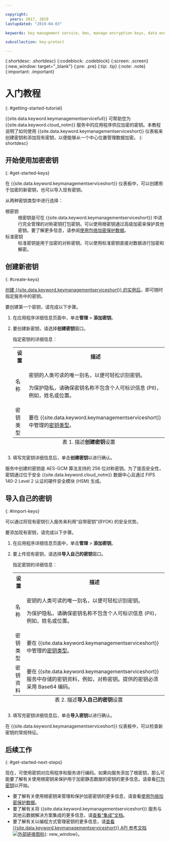```yaml
---

copyright:
  years: 2017, 2019
lastupdated: "2019-04-03"

keywords: key management service, kms, manage encryption keys, data encryption, data-at-rest, protect data encryption keys

subcollection: key-protect

---
```


{:shortdesc: .shortdesc}
{:codeblock: .codeblock}
{:screen: .screen}
{:new_window: target="_blank"}
{:pre: .pre}
{:tip: .tip}
{:note: .note}
{:important: .important}

# 入门教程
{: #getting-started-tutorial}

{{site.data.keyword.keymanagementservicefull}} 可帮助您为 {{site.data.keyword.cloud_notm}} 服务中的应用程序供应加密的密钥。本教程说明了如何使用 {{site.data.keyword.keymanagementserviceshort}} 仪表板来创建密钥和添加现有密钥，以便能够从一个中心位置管理数据加密。
{: shortdesc}

## 开始使用加密密钥
{: #get-started-keys}

在 {{site.data.keyword.keymanagementserviceshort}} 仪表板中，可以创建用于加密的新密钥，也可以导入现有密钥。 

从两种密钥类型中进行选择：

<dl>
  <dt>根密钥</dt>
    <dd>根密钥是可在 {{site.data.keyword.keymanagementserviceshort}} 中进行完全管理的对称密钥打包密钥。可以使用根密钥通过高级加密来保护其他密钥。要了解更多信息，请参阅<a href="/docs/services/key-protect?topic=key-protect-envelope-encryption">使用包络加密保护数据</a>。</dd>
  <dt>标准密钥</dt>
    <dd>标准密钥是用于加密的对称密钥。可以使用标准密钥直接对数据进行加密和解密。</dd>
</dl>

## 创建新密钥
{: #create-keys}

[创建 {{site.data.keyword.keymanagementserviceshort}} 的实例后](https://{DomainName}/catalog/services/key-protect?taxonomyNavigation=apps)，即可随时指定服务中的密钥。 

要创建第一个密钥，请完成以下步骤。 

1. 在应用程序详细信息页面中，单击**管理** &gt; **添加密钥**。
2. 要创建新密钥，请选择**创建密钥**窗口。

    指定密钥的详细信息：

    <table>
      <tr>
        <th>设置</th>
        <th>描述</th>
      </tr>
      <tr>
        <td>名称</td>
        <td>
          <p>密钥的人类可读的唯一别名，以便可轻松识别密钥。</p>
          <p>为保护隐私，请确保密钥名称不包含个人可标识信息 (PII)，例如，姓名或位置。</p>
        </td>
      </tr>
      <tr>
        <td>密钥类型</td>
        <td>要在 {{site.data.keyword.keymanagementserviceshort}} 中管理的<a href="/docs/services/key-protect?topic=key-protect-envelope-encryption#key-types">密钥类型</a>。</td>
      </tr>
      <caption style="caption-side:bottom;">表 1. 描述<b>创建密钥</b>设置</caption>
    </table>

3. 填写完密钥详细信息后，单击**创建密钥**以进行确认。 

服务中创建的密钥是 AES-GCM 算法支持的 256 位对称密钥。为了提高安全性，密钥通过位于安全 {{site.data.keyword.cloud_notm}} 数据中心且通过 FIPS 140-2 Level 2 认证的硬件安全模块 (HSM) 生成。 

## 导入自己的密钥
{: #import-keys}

可以通过将现有密钥引入服务来利用“自带密钥”(BYOK) 的安全优势。 

要添加现有密钥，请完成以下步骤。

1. 在应用程序详细信息页面中，单击**管理** &gt; **添加密钥**。
2. 要上传现有密钥，请选择**导入自己的密钥**窗口。

    指定密钥的详细信息：

    <table>
      <tr>
        <th>设置</th>
        <th>描述</th>
      </tr>
      <tr>
        <td>名称</td>
        <td>
          <p>密钥的人类可读的唯一别名，以便可轻松识别密钥。</p>
          <p>为保护隐私，请确保密钥名称不包含个人可标识信息 (PII)，例如，姓名或位置。</p>
        </td>
      </tr>
      <tr>
        <td>密钥类型</td>
        <td>要在 {{site.data.keyword.keymanagementserviceshort}} 中管理的<a href="/docs/services/key-protect?topic=key-protect-envelope-encryption#key-types">密钥类型</a>。</td>
      </tr>
      <tr>
        <td>密钥资料</td>
        <td>要在 {{site.data.keyword.keymanagementserviceshort}} 服务中存储的密钥资料，例如，对称密钥。提供的密钥必须采用 Base64 编码。</td>
      </tr>
      <caption style="caption-side:bottom;">表 2. 描述<b>导入自己的密钥</b>设置</caption>
    </table>

3. 填写完密钥详细信息后，单击**导入密钥**以进行确认。 

在 {{site.data.keyword.keymanagementserviceshort}} 仪表板中，可以检查新密钥的常规特征。 

## 后续工作
{: #get-started-next-steps}

现在，可使用密钥对应用程序和服务进行编码。如果向服务添加了根密钥，那么可能要了解有关使用根密钥来保护用于加密静态数据的密钥的更多信息。请查看[打包密钥](/docs/services/key-protect?topic=key-protect-wrap-keys)以开始。

- 要了解有关使用根密钥来管理和保护加密密钥的更多信息，请查看[使用包络加密保护数据](/docs/services/key-protect?topic=key-protect-envelope-encryption)。
- 要了解有关将 {{site.data.keyword.keymanagementserviceshort}} 服务与其他云数据解决方案集成的更多信息，请[查看“集成”文档](/docs/services/key-protect?topic=key-protect-integrate-services)。
- 要了解有关以编程方式管理密钥的更多信息，请[查看 {{site.data.keyword.keymanagementserviceshort}} API 参考文档 ![外部链接图标](../../icons/launch-glyph.svg "外部链接图标")](https://{DomainName}/apidocs/key-protect){: new_window}。
